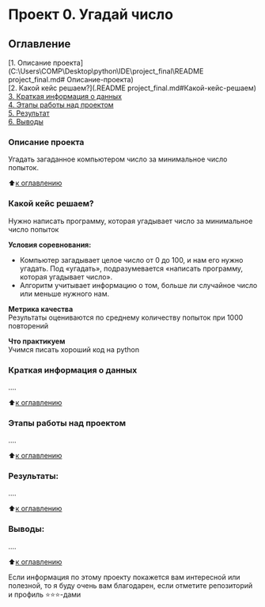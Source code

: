 # Проект 0. Угадай число

## Оглавление  
[1. Описание проекта] (C:\Users\COMP\Desktop\python\IDE\project_final\README project_final.md# Описание-проекта)  
[2. Какой кейс решаем?](.README project_final.md#Какой-кейс-решаем)  
[3. Краткая информация о данных](.README.md#Краткая-информация-о-данных)  
[4. Этапы работы над проектом](.README.md#Этапы-работы-над-проектом)  
[5. Результат](.README.md#Результат)    
[6. Выводы](.README.md#Выводы) 

### Описание проекта    
Угадать загаданное компьютером число за минимальное число попыток.

:arrow_up:[к оглавлению](_)


### Какой кейс решаем?    
Нужно написать программу, которая угадывает число за минимальное число попыток

**Условия соревнования:**  
- Компьютер загадывает целое число от 0 до 100, и нам его нужно угадать. Под «угадать», подразумевается «написать программу, которая угадывает число».
- Алгоритм учитывает информацию о том, больше ли случайное число или меньше нужного нам.

**Метрика качества**     
Результаты оцениваются по среднему количеству попыток при 1000 повторений

**Что практикуем**     
Учимся писать хороший код на python


### Краткая информация о данных
....
  
:arrow_up:[к оглавлению](.README.md#Оглавление)


### Этапы работы над проектом  
....

:arrow_up:[к оглавлению](.README.md#Оглавление)


### Результаты:  
....

:arrow_up:[к оглавлению](.README.md#Оглавление)


### Выводы:  
....

:arrow_up:[к оглавлению](.README.md#Оглавление)


Если информация по этому проекту покажется вам интересной или полезной, то я буду очень вам благодарен, если отметите репозиторий и профиль ⭐️⭐️⭐️-дами
